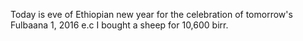 Today is eve of Ethiopian new year for the celebration of tomorrow's Fulbaana 1, 2016 e.c I bought a sheep for 10,600 birr. 